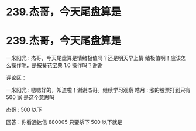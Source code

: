 # 239.杰哥，今天尾盘算是

# 239.杰哥，今天尾盘算是

一米阳光 : 杰哥，今天尾盘算是情绪极值吗？还是明天早上情 绪极值啊！应该怎么操作呢，是按葵花宝典 1.0 操作吗？谢谢

评论区：

一米阳光 : 嗯嗯好的，知道啦！谢谢杰哥。继续学习观察 皓月 : 涨的股票打到只有 500 家 是这个意思吗

杰哥 : 500 以下

回答：你看通达信 880005 只要杀下 500 以下就是